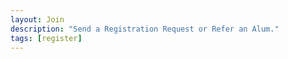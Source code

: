 ```yaml
---
layout: Join
description: "Send a Registration Request or Refer an Alum."
tags: [register]
---
```


